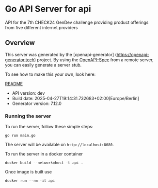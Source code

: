 # Go API Server for api

API for the 7th CHECK24 GenDev challenge providing product offerings from five different internet providers

## Overview
This server was generated by the [openapi-generator]
(https://openapi-generator.tech) project.
By using the [OpenAPI-Spec](https://github.com/OAI/OpenAPI-Specification) from a remote server, you can easily generate a server stub.

To see how to make this your own, look here:

[README](https://openapi-generator.tech)

- API version: dev
- Build date: 2025-04-27T19:14:31.732683+02:00[Europe/Berlin]
- Generator version: 7.12.0


### Running the server
To run the server, follow these simple steps:

```
go run main.go
```

The server will be available on `http://localhost:8080`.

To run the server in a docker container
```
docker build --network=host -t api .
```

Once image is built use
```
docker run --rm -it api
```
